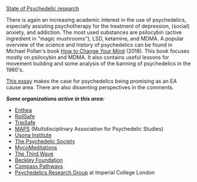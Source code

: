 <!-- TITLE: Psychedelics -->
<!-- SUBTITLE: A quick summary of Psychedelics -->

[State of Psychedelic research](https://freedomandfulfilment.com/psychedelic-research-effective-altruism/)

There is again an increasing academic interest in the use of psychedelics, especially assisting psychotherapy for the treatment of depression, (social) anxiety, and addiction. The most used substances are psilocybin (active ingredient in "magic mushrooms"), LSD, ketamine, and MDMA. A popular overview of the science and history of psychedelics can be found in Michael Pollan's book [How to Change Your Mind](https://www.goodreads.com/book/show/36613747-how-to-change-your-mind) (2018). This book focuses mostly on psilocybin and MDMA. It also contains useful lessons for movement building and some analysis of the banning of psychedelics in the 1960's.

[This essay](https://forum.effectivealtruism.org/posts/zwno3Gxb8p6DmfadP/cash-prizes-for-the-best-arguments-against-psychedelics) makes the case for psychedelics being promising as an EA cause area. There are also dissenting perspectives in the comments.



***Some organizations active in this area:***
* [Enthea](https://www.enthea.net/)
* [RollSafe](https://rollsafe.org/)
* [TripSafe](https://tripsafe.org/)
* [MAPS](http://www.maps.org/) (Multidisciplinary Association for Psychedelic Studies)
* [Usona Institute](http://www.usonainstitute.org/)
* [The Psychedelic Society](https://www.psychedelicsociety.org.uk)
* [MycoMeditations](https://www.mycomeditations.com/)
* [The Third Wave](https://thethirdwave.co/)
* [Beckley Foundation](https://www.beckleyfoundation.org/)
* [Compass Pathways](https://compasspathways.com/)
* [Psychedelics Research Group](https://www.imperial.ac.uk/department-of-medicine/research/brain-sciences/psychiatry/psychedelics/) at Imperial College London